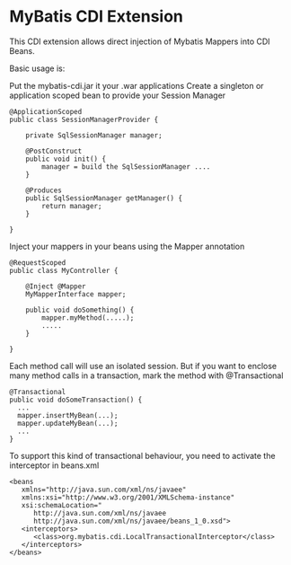 MyBatis CDI Extension
=====================

This CDI extension allows direct injection of Mybatis Mappers into CDI Beans.

Basic usage is:

Put the mybatis-cdi.jar it your .war applications
Create a singleton or application scoped bean to provide your Session Manager

	@ApplicationScoped
	public class SessionManagerProvider {
	
		private SqlSessionManager manager;
	
		@PostConstruct
		public void init() {
			manager = build the SqlSessionManager ....
		}
	
		@Produces
		public SqlSessionManager getManager() {
			return manager;
		}
	
	}

Inject your mappers in your beans using the Mapper annotation

	@RequestScoped
	public class MyController {
	
		@Inject @Mapper
		MyMapperInterface mapper;
	
		public void doSomething() {
			mapper.myMethod(.....);
			.....
		}
	
	}

Each method call will use an isolated session. But if you want to enclose many method calls in a transaction, mark the method with @Transactional

    @Transactional
    public void doSomeTransaction() {
      ...
      mapper.insertMyBean(...);
      mapper.updateMyBean(...);
      ...  
    }

To support this kind of transactional behaviour, you need to activate the interceptor in beans.xml

    <beans
       xmlns="http://java.sun.com/xml/ns/javaee"
       xmlns:xsi="http://www.w3.org/2001/XMLSchema-instance"
       xsi:schemaLocation="
          http://java.sun.com/xml/ns/javaee
          http://java.sun.com/xml/ns/javaee/beans_1_0.xsd">
       <interceptors>
          <class>org.mybatis.cdi.LocalTransactionalInterceptor</class>
       </interceptors>
    </beans>

